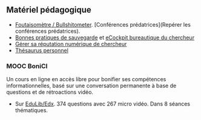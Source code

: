 ## Matériel pédagogique

- [Foutaisomètre / Bullshitometer](https://github.com/pmartinolli/TM-bullshitometer). [Conférences prédatrices](Repérer les conférences prédatrices).
- [Bonnes pratiques de sauvegarde](https://github.com/pmartinolli/TM-Saveorcry) et [eCockpit bureautique du chercheur](https://github.com/pmartinolli/TM-SchoCockpit)
- [Gérer sa réputation numérique de chercheur](https://github.com/pmartinolli/TM-SchoProMa)
- [Thésaurus personnel](https://github.com/pmartinolli/TM-MyThesaurus)

### MOOC BoniCI

Un cours en ligne en accès libre pour bonifier ses compétences informationnelles, basé sur une conversation permanente à base de questions et de rétroactions vidéo. 

- Sur [EduLib/Edx](https://catalogue.edulib.org/fr/cours/BIB-BONICI/). 374 questions avec 267 micro vidéo. Dans 8 séances thématiques.

